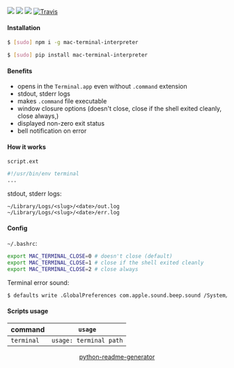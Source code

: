 <!--
https://pypi.org/project/readme-generator/
https://pypi.org/project/python-readme-generator/
-->

[![](https://img.shields.io/badge/OS-macOS-blue.svg?longCache=True)]()
[![](https://img.shields.io/pypi/v/mac-terminal-interpreter.svg?maxAge=3600)](https://pypi.org/project/mac-terminal-interpreter/)
[![](https://img.shields.io/npm/v/mac-terminal-interpreter.svg?maxAge=3600)](https://www.npmjs.com/package/mac-terminal-interpreter)
[![Travis](https://api.travis-ci.org/looking-for-a-job/mac-terminal-interpreter.svg?branch=master)](https://travis-ci.org/looking-for-a-job/mac-terminal-interpreter/)

#### Installation
```bash
$ [sudo] npm i -g mac-terminal-interpreter
```
```bash
$ [sudo] pip install mac-terminal-interpreter
```

#### Benefits
+   opens in the `Terminal.app` even without `.command` extension
+   stdout, stderr logs
+   makes `.command` file executable
+   window closure options (doesn't close, close if the shell exited cleanly, close always,)
+   displayed non-zero exit status
+   bell notification on error

#### How it works
`script.ext`
```bash
#!/usr/bin/env terminal
...
```

stdout, stderr logs:
```
~/Library/Logs/<slug>/<date>/out.log
~/Library/Logs/<slug>/<date>/err.log
```

#### Config
`~/.bashrc`:
```bash
export MAC_TERMINAL_CLOSE=0 # doesn't close (default)
export MAC_TERMINAL_CLOSE=1 # close if the shell exited cleanly
export MAC_TERMINAL_CLOSE=2 # close always
```

Terminal error sound:
```bash
$ defaults write .GlobalPreferences com.apple.sound.beep.sound /System/Library/Sounds/Basso.aiff
```

#### Scripts usage
command|`usage`
-|-
`terminal` |`usage: terminal path`

<p align="center">
    <a href="https://pypi.org/project/python-readme-generator/">python-readme-generator</a>
</p>